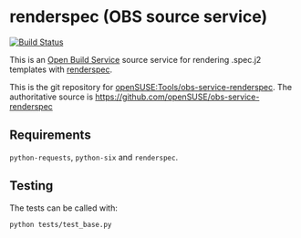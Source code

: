 # renderspec (OBS source service) 
[![Build Status](https://travis-ci.org/openSUSE/obs-service-renderspec.svg?branch=master)](https://travis-ci.org/openSUSE/obs-service-renderspec)

This is an [Open Build Service](http://openbuildservice.org/) source service for rendering .spec.j2 templates with [renderspec](https://pypi.python.org/pypi/renderspec).

This is the git repository for [openSUSE:Tools/obs-service-renderspec](https://build.opensuse.org/package/show/openSUSE:Tools/obs-service-renderspec). The authoritative source is https://github.com/openSUSE/obs-service-renderspec

## Requirements
`python-requests`, `python-six` and `renderspec`.

## Testing
The tests can be called with:

    python tests/test_base.py
